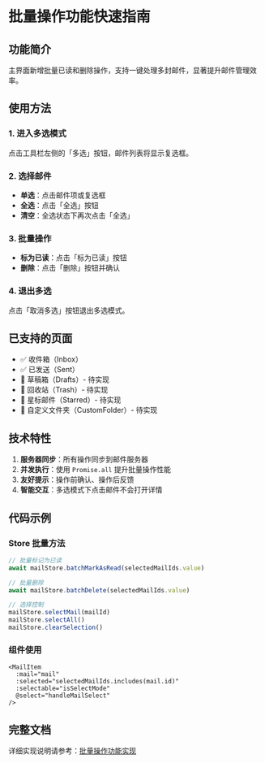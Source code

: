 # 批量操作功能快速指南

## 功能简介

主界面新增批量已读和删除操作，支持一键处理多封邮件，显著提升邮件管理效率。

## 使用方法

### 1. 进入多选模式
点击工具栏左侧的「多选」按钮，邮件列表将显示复选框。

### 2. 选择邮件
- **单选**：点击邮件项或复选框
- **全选**：点击「全选」按钮
- **清空**：全选状态下再次点击「全选」

### 3. 批量操作
- **标为已读**：点击「标为已读」按钮
- **删除**：点击「删除」按钮并确认

### 4. 退出多选
点击「取消多选」按钮退出多选模式。

## 已支持的页面

- ✅ 收件箱（Inbox）
- ✅ 已发送（Sent）
- 🔄 草稿箱（Drafts）- 待实现
- 🔄 回收站（Trash）- 待实现
- 🔄 星标邮件（Starred）- 待实现
- 🔄 自定义文件夹（CustomFolder）- 待实现

## 技术特性

1. **服务器同步**：所有操作同步到邮件服务器
2. **并发执行**：使用 `Promise.all` 提升批量操作性能
3. **友好提示**：操作前确认、操作后反馈
4. **智能交互**：多选模式下点击邮件不会打开详情

## 代码示例

### Store 批量方法
```javascript
// 批量标记为已读
await mailStore.batchMarkAsRead(selectedMailIds.value)

// 批量删除
await mailStore.batchDelete(selectedMailIds.value)

// 选择控制
mailStore.selectMail(mailId)
mailStore.selectAll()
mailStore.clearSelection()
```

### 组件使用
```vue
<MailItem
  :mail="mail"
  :selected="selectedMailIds.includes(mail.id)"
  :selectable="isSelectMode"
  @select="handleMailSelect"
/>
```

## 完整文档

详细实现说明请参考：[批量操作功能实现](./批量操作功能实现.md)

